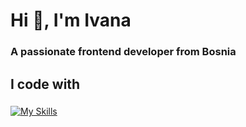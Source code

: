 <h1 align="left">Hi 👋, I'm Ivana</h1>
<h3 align="left">A passionate frontend developer from Bosnia</h3>

###

<h2 align="left">I code with</h2>

###

[![My Skills](https://skillicons.dev/icons?i=html,css,js,react,nextjs,tailwind)](https://skillicons.dev)

